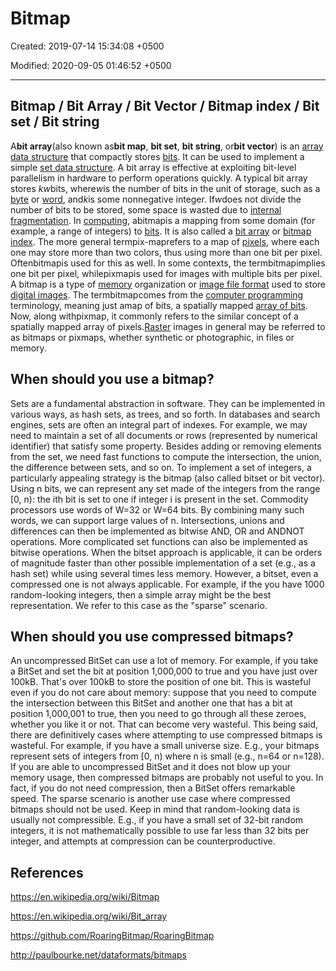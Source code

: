 # Bitmap

Created: 2019-07-14 15:34:08 +0500

Modified: 2020-09-05 01:46:52 +0500

---

## Bitmap / Bit Array / Bit Vector / Bitmap index / Bit set / Bit string

A**bit array**(also known as**bit map**, **bit set**, **bit string**, or**bit vector**) is an [array data structure](https://en.wikipedia.org/wiki/Array_data_structure) that compactly stores [bits](https://en.wikipedia.org/wiki/Bit). It can be used to implement a simple [set data structure](https://en.wikipedia.org/wiki/Set_data_structure). A bit array is effective at exploiting bit-level parallelism in hardware to perform operations quickly. A typical bit array stores *kw*bits, where*w*is the number of bits in the unit of storage, such as a [byte](https://en.wikipedia.org/wiki/Byte) or [word](https://en.wikipedia.org/wiki/Word_(computer_architecture)), and*k*is some nonnegative integer. If*w*does not divide the number of bits to be stored, some space is wasted due to [internal fragmentation](https://en.wikipedia.org/wiki/Fragmentation_(computing)).
In [computing](https://en.wikipedia.org/wiki/Computing), abitmapis a mapping from some domain (for example, a range of integers) to [bits](https://en.wikipedia.org/wiki/Bit). It is also called a [bit array](https://en.wikipedia.org/wiki/Bit_array) or [bitmap index](https://en.wikipedia.org/wiki/Bitmap_index).
The more general termpix-maprefers to a map of [pixels](https://en.wikipedia.org/wiki/Pixel), where each one may store more than two colors, thus using more than one bit per pixel. Oftenbitmapis used for this as well. In some contexts, the termbitmapimplies one bit per pixel, whilepixmapis used for images with multiple bits per pixel.
A bitmap is a type of [memory](https://en.wikipedia.org/wiki/Computer_storage) organization or [image file format](https://en.wikipedia.org/wiki/Image_file_format) used to store [digital images](https://en.wikipedia.org/wiki/Digital_image). The termbitmapcomes from the [computer programming](https://en.wikipedia.org/wiki/Computer_programming) terminology, meaning just amap of bits, a spatially mapped [array of bits](https://en.wikipedia.org/wiki/Bit_array). Now, along withpixmap, it commonly refers to the similar concept of a spatially mapped array of pixels.[Raster](https://en.wikipedia.org/wiki/Raster_graphics) images in general may be referred to as bitmaps or pixmaps, whether synthetic or photographic, in files or memory.

## When should you use a bitmap?

Sets are a fundamental abstraction in software. They can be implemented in various ways, as hash sets, as trees, and so forth. In databases and search engines, sets are often an integral part of indexes. For example, we may need to maintain a set of all documents or rows (represented by numerical identifier) that satisfy some property. Besides adding or removing elements from the set, we need fast functions to compute the intersection, the union, the difference between sets, and so on.
To implement a set of integers, a particularly appealing strategy is the bitmap (also called bitset or bit vector). Using n bits, we can represent any set made of the integers from the range [0, n): the ith bit is set to one if integer i is present in the set. Commodity processors use words of W=32 or W=64 bits. By combining many such words, we can support large values of n. Intersections, unions and differences can then be implemented as bitwise AND, OR and ANDNOT operations. More complicated set functions can also be implemented as bitwise operations.
When the bitset approach is applicable, it can be orders of magnitude faster than other possible implementation of a set (e.g., as a hash set) while using several times less memory.
However, a bitset, even a compressed one is not always applicable. For example, if the you have 1000 random-looking integers, then a simple array might be the best representation. We refer to this case as the "sparse" scenario.

## When should you use compressed bitmaps?

An uncompressed BitSet can use a lot of memory. For example, if you take a BitSet and set the bit at position 1,000,000 to true and you have just over 100kB. That's over 100kB to store the position of one bit. This is wasteful even if you do not care about memory: suppose that you need to compute the intersection between this BitSet and another one that has a bit at position 1,000,001 to true, then you need to go through all these zeroes, whether you like it or not. That can become very wasteful.
This being said, there are definitively cases where attempting to use compressed bitmaps is wasteful. For example, if you have a small universe size. E.g., your bitmaps represent sets of integers from [0, n) where n is small (e.g., n=64 or n=128). If you are able to uncompressed BitSet and it does not blow up your memory usage, then compressed bitmaps are probably not useful to you. In fact, if you do not need compression, then a BitSet offers remarkable speed.
The sparse scenario is another use case where compressed bitmaps should not be used. Keep in mind that random-looking data is usually not compressible. E.g., if you have a small set of 32-bit random integers, it is not mathematically possible to use far less than 32 bits per integer, and attempts at compression can be counterproductive.

## References

<https://en.wikipedia.org/wiki/Bitmap>

<https://en.wikipedia.org/wiki/Bit_array>

<https://github.com/RoaringBitmap/RoaringBitmap>

<http://paulbourke.net/dataformats/bitmaps>
